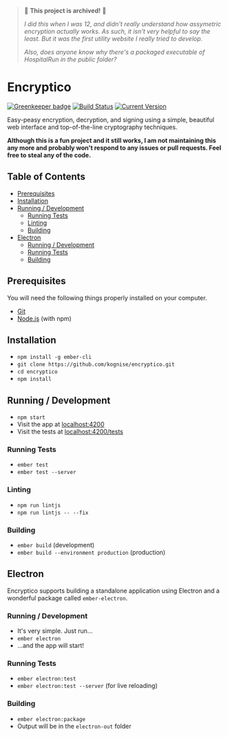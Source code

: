 > 🚩 **This project is archived!** 🚩
> 
> *I did this when I was 12, and didn't really understand how assymetric encryption actually works. As such, it isn't very helpful to say the least. But it was the first utility website I really tried to develop.*
> 
> *Also, does anyone know why there's a packaged executable of HospitalRun in the public folder?*

# Encryptico

[![Greenkeeper badge](https://badges.greenkeeper.io/kognise/encryptico.svg)](https://greenkeeper.io/)
[![Build Status](https://travis-ci.org/kognise/encryptico.svg?branch=master)](https://travis-ci.org/kognise/encryptico)
[![Current Version](https://img.shields.io/badge/version-1.0.0-brightgreen.svg)](https://github.com/kognise/encryptico)

Easy-peasy encryption, decryption, and signing using a simple, beautiful web interface and top-of-the-line cryptography techniques.

**Although this is a fun project and it still works, I am not maintaining this any more and probably won't respond to any issues or pull requests. Feel free to steal any of the code.**

## Table of Contents

* [Prerequisites](#prerequisites)
* [Installation](#installation)
* [Running / Development](#running---development)
  + [Running Tests](#running-tests)
  + [Linting](#linting)
  + [Building](#building)
* [Electron](#electron)
  + [Running / Development](#running---development-1)
  + [Running Tests](#running-tests-1)
  + [Building](#building-1)

## Prerequisites

You will need the following things properly installed on your computer.

* [Git](https://git-scm.com/)
* [Node.js](https://nodejs.org/) (with npm)

## Installation

* `npm install -g ember-cli`
* `git clone https://github.com/kognise/encryptico.git`
* `cd encryptico`
* `npm install`

## Running / Development

* `npm start`
* Visit the app at [localhost:4200](http://localhost:4200)
* Visit the tests at [localhost:4200/tests](http://localhost:4200/tests)

### Running Tests

* `ember test`
* `ember test --server`

### Linting

* `npm run lintjs`
* `npm run lintjs -- --fix`

### Building

* `ember build` (development)
* `ember build --environment production` (production)

## Electron

Encryptico supports building a standalone application using Electron and a wonderful package called `ember-electron`.

### Running / Development

* It's very simple. Just run...
* `ember electron`
* ...and the app will start!

### Running Tests

* `ember electron:test`
* `ember electron:test --server` (for live reloading)

### Building

* `ember electron:package`
* Output will be in the `electron-out` folder
